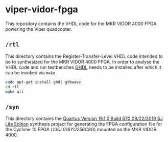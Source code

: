 # viper-vidor-fpga
This repository contains the VHDL code for the MKR VIDOR 4000 FPGA powering the Viper quadcopter.

## `/rtl`
This directory contains the Register-Transfer-Level VHDL code intended to be to synthesized for the MKR VIDOR 4000 FPGA. In order to analyse the VHDL code and run testbenches [GHDL](http://ghdl.free.fr/) needs to be installed after which it can be invoked via `make`.
```bash
sudo apt-get install ghdl gtkwave
cd rtl
make all
```

## `/syn`
This directory contains the [Quartus Version 19.1.0 Build 670 09/22/2019 SJ Lite Edition](https://fpgasoftware.intel.com/?edition=lite) synthesis project for generating the FPGA configuration file for the Cyclone 10 FPGA (*10CL016YU256C8G*) mounted on the MKR VIDOR 4000.
